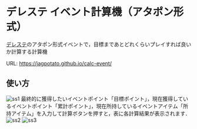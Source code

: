 # デレステ イベント計算機（アタポン形式）

[デレステ](http://cinderella.idolmaster.jp/sl-stage/)のアタポン形式イベントで，目標まであとどれくらいプレイすれば良いか計算する計算機  

URL: https://jagpotato.github.io/calc-event/

## 使い方
![ss1](https://user-images.githubusercontent.com/15711514/36797000-43a20574-1cea-11e8-9604-69089fe65c11.PNG)
最終的に獲得したいイベントポイント「目標ポイント」，現在獲得しているイベントポイント「累計ポイント」，現在所持しているイベントアイテム「所持アイテム」を入力して計算ボタンを押すと，表に各計算結果が表示されます．
![ss2](https://user-images.githubusercontent.com/15711514/36797062-6abb8982-1cea-11e8-91a8-0931fa1ed8c4.PNG)
![ss3](https://user-images.githubusercontent.com/15711514/36795497-84316ab6-1ce6-11e8-9dcd-e6eccba367fd.PNG)

